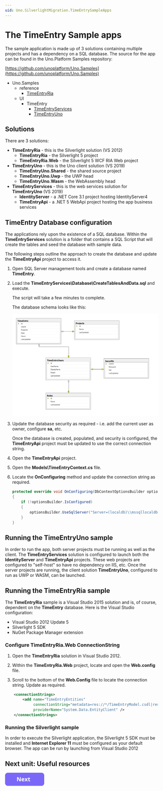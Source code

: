 ```yaml
---
uid: Uno.SilverlightMigration.TimeEntrySampleApps
---
```


# The TimeEntry Sample apps

The sample application is made up of 3 solutions containing multiple projects and has a dependency on a SQL database. The source for the app can be found in the Uno.Platform Samples repository:

[https://github.com/unoplatform/Uno.Samples](https://github.com/unoplatform/Uno.Samples)

* Uno.Samples
  * reference
    * [TimeEntryRia](https://github.com/unoplatform/Uno.Samples/tree/master/reference/TimeEntryRia)
  * UI
    * TimeEntry
      * [TimeEntryServices](https://github.com/unoplatform/Uno.Samples/tree/master/UI/TimeEntry/TimeEntryServices)
      * [TimeEntryUno](https://github.com/unoplatform/Uno.Samples/tree/master/UI/TimeEntry/TimeEntryUno)

## Solutions

There are 3 solutions:

* **TimeEntryRia** - this is the Silverlight solution (VS 2012)
  * **TimeEntryRia** - the Silverlight 5 project
  * **TimeEntryRia.Web** - the Silverlight 5 WCF RIA Web project
* **TimeEntryUno** - this is the Uno client solution (VS 2019)
  * **TimeEntryUno.Shared** - the shared source project
  * **TimeEntryUno.Uwp** - the UWP head
  * **TimeEntryUno.Wasm** - the WebAssembly head
* **TimeEntryServices** - this is the web services solution for **TimeEntryUno** (VS 2019)
  * **IdentityServer** - a .NET Core 3.1 project hosting IdentityServer4
  * **TimeEntryApi** - a .NET 5 WebApi project hosting the app business services

## TimeEntry Database configuration

The applications rely upon the existence of a SQL database. Within the **TimeEntryServices** solution is a folder that contains a SQL Script that will create the tables and seed the database with sample data.

The following steps outline the approach to create the database and update the **TimeEntryApi** project to access it.

1. Open SQL Server management tools and create a database named **TimeEntry**.

1. Load the **TimeEntryServices\\Database\\CreateTablesAndData.sql** and execute.

    The script will take a few minutes to complete.

    The database schema looks like this:

    ![Time Entry Database Schema](assets/database-schema.png)

1. Update the database security as required - i.e. add the current user as owner, configure **sa**, etc.

    Once the database is created, populated, and security is configured, the **TimeEntryApi** project must be updated to use the correct connection string.

1. Open the **TimeEntryApi** project.

1. Open the **Models\\TimeEntryContext.cs** file.

1. Locate the **OnConfiguring** method and update the connection string as required.

    ```csharp
    protected override void OnConfiguring(DbContextOptionsBuilder optionsBuilder)
    {
        if (!optionsBuilder.IsConfigured)
        {
            optionsBuilder.UseSqlServer("Server=(localdb)\\mssqllocaldb;Database=TimeEntry;Trusted_Connection=True;");
        }
    }
    ```

## Running the TimeEntryUno sample

In order to run the app, both server projects must be running as well as the client. The **TimeEntryServices** solution is configured to launch both the **IdentityServer** and **TimeEntryApi** projects. These web projects are configured to "self-host" so have no dependency on IIS, etc. Once the server projects are running, the client solution **TimeEntryUno**, configured to run as UWP or WASM, can be launched.

## Running the TimeEntryRia sample

The **TimeEntryRia** sample is a Visual Studio 2015 solution and is, of course, dependent on the **TimeEntry** database. Here is the Visual Studio configuration:

* Visual Studio 2012 Update 5
* Silverlight 5 SDK
* NuGet Package Manager extension

### Configure TimeEntryRia.Web ConnectionString

1. Open the **TimeEntryRia** solution in Visual Studio 2012.

1. Within the **TimeEntryRia.Web** project, locate and open the **Web.config** file.

1. Scroll to the bottom of the **Web.Config** file to locate the connection string. Update as required.

```xml
    <connectionStrings>
        <add name="TimeEntryEntities"
             connectionString="metadata=res://*/TimeEntryModel.csdl|res://*/TimeEntryModel.ssdl|res://*/TimeEntryModel.msl;provider=System.Data.SqlClient;provider connection string=&quot;data source=.\SQLEXPRESS;initial catalog=TimeEntry;integrated security=True;multipleactiveresultsets=True;App=EntityFramework&quot;"
             providerName="System.Data.EntityClient" />
    </connectionStrings>
```

### Running the Silverlight sample

In order to execute the Silverlight application, the Silverlight 5 SDK must be installed and **Internet Explorer 11** must be configured as your default browser. The app can be run by launching from Visual Studio 2012

## Next unit: Useful resources

[![button](assets/NextButton.png)](99-useful-resources.md)
